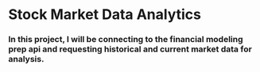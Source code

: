 

# Stock Market Data Analytics
### In this project, I will be connecting to the financial modeling prep api and requesting historical and current market data for analysis.
